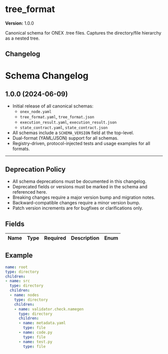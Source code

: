 # tree_format

**Version:** 1.0.0

Canonical schema for ONEX .tree files. Captures the directory/file hierarchy as a nested tree.



## Changelog
# Schema Changelog

## 1.0.0 (2024-06-09)

- Initial release of all canonical schemas:
  - `onex_node.yaml`
  - `tree_format.yaml`, `tree_format.json`
  - `execution_result.yaml`, `execution_result.json`
  - `state_contract.yaml`, `state_contract.json`
- All schemas include a `SCHEMA_VERSION` field at the top-level.
- Dual-format (YAML/JSON) support for all schemas.
- Registry-driven, protocol-injected tests and usage examples for all formats.

---

## Deprecation Policy

- All schema deprecations must be documented in this changelog.
- Deprecated fields or versions must be marked in the schema and referenced here.
- Breaking changes require a major version bump and migration notes.
- Backward-compatible changes require a minor version bump.
- Patch version increments are for bugfixes or clarifications only.



## Fields
| Name | Type | Required | Description | Enum |
|------|------|----------|-------------|------|



## Example

```yaml
name: root
type: directory
children:
- name: src
  type: directory
  children:
  - name: nodes
    type: directory
    children:
    - name: validator.check.namegen
      type: directory
      children:
      - name: metadata.yaml
        type: file
      - name: code.py
        type: file
      - name: test.py
        type: file

```

 